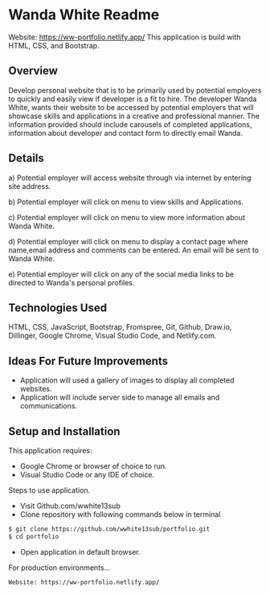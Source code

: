 # Wanda White Readme
Website: https://ww-portfolio.netlify.app/
This application is build with HTML, CSS, and Bootstrap.
## Overview
Develop personal website that is to be primarily used by potential employers to quickly and easily view if developer is a fit to hire. The developer Wanda White, wants their website to be accessed by potential employers that will showcase skills and applications in a creative and professional manner. The information provided should include carousels of completed applications, information about developer and contact form to directly email Wanda. 
## Details
a) Potential employer will access website through via internet by entering site address. 

b) Potential employer will click on menu to view skills and Applications.

c) Potential employer will click on menu to view more information about Wanda White.

d) Potential employer will click on menu to display a contact page where name,email address and comments can be entered. An email will be sent to Wanda White. 

e) Potential employer will click on any of the social media links to be directed to Wanda's personal profiles.
## Technologies Used
HTML, CSS, JavaScript, Bootstrap, Fromspree, Git, Github, Draw.io, Dillinger, Google Chrome, Visual Studio Code, and Netlify.com.
## Ideas For Future Improvements
* Application will used a gallery of images to display all completed websites.
* Application will include server side to manage all emails and communications.

## Setup and Installation

This application requires:
- Google Chrome or browser of choice to run.
- Visual Studio Code or any IDE of choice.

Steps to use application.
- Visit Github.com/wwhite13sub
- Clone repository with following commands below in terminal 
```sh
$ git clone https://github.com/wwhite13sub/portfolio.git
$ cd portfolio
```
- Open application in default browser.

For production environments...

```sh
Website: https://ww-portfolio.netlify.app/
```